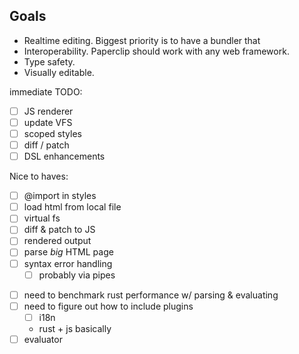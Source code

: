 ## Goals

- Realtime editing. Biggest priority is to have a bundler that
- Interoperability. Paperclip should work with any web framework.
- Type safety.
- Visually editable.

immediate TODO:

- [ ] JS renderer
- [ ] update VFS
- [ ] scoped styles
- [ ] diff / patch
- [ ] DSL enhancements

Nice to haves:

- [ ] @import in styles
- [ ] load html from local file
- [ ] virtual fs
- [ ] diff & patch to JS
- [ ] rendered output
- [ ] parse _big_ HTML page
- [ ] syntax error handling
  - [ ] probably via pipes

* [ ] need to benchmark rust performance w/ parsing & evaluating
* [ ] need to figure out how to include plugins
  - [ ] i18n
  - rust + js basically
* [ ] evaluator
